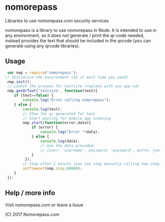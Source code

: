 # nomorepass
Libraries to use nomorepass.com security services

nomorepass is a library to use nomorepass in Node. It is intended to use in any environment, so it does not generate / print the qr-code needed, instead provides the text that should be included in the qrcode (you can generate using any qrcode libraries).

## Usage

```js
 var nmp = require('nomorepass');
// Initialize the environment (do it each time you need)
 nmp.init();
 // Launch the process for testsite (replace with you app-id)
 nmp.getQrText('testsite', function(text){
    if (text==false) {
        console.log("Error calling nomorepass");
    } else {
        console.log(text);
        // Show the qr generated for text
        // Start waiting for mobile app scanning 
        nmp.start(function(error,data){
            if (error) {
                console.log("Error "+data);
            } else {
                console.log(data);
                // Use the data provided:
                // {user: 'username', password: 'password', extra: json-encoded-extra-info}
            }
         });
        // Stop after 1 minute (you can stop manually calling nmp.stop())
        setTimeout(nmp.stop,60000);
    }
 });
```
## Help / more info

Visit nomorepass.com or leave a Issue

(C) 2017 Nomorepass.com